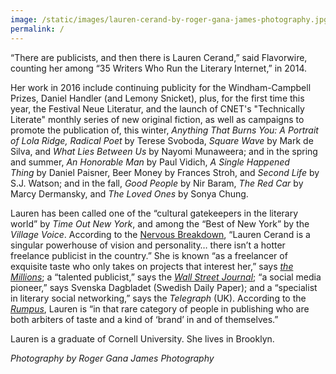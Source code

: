 ```yaml
---
image: /static/images/lauren-cerand-by-roger-gana-james-photography.jpg
permalink: /
---
```



“There are publicists, and then there is Lauren Cerand,” said Flavorwire, counting her among “35 Writers Who Run the Literary Internet,” in 2014.

Her work in 2016 include continuing publicity for the Windham-Campbell Prizes, Daniel Handler (and Lemony Snicket), plus, for the first time this year, the Festival Neue Literatur, and the launch of CNET's "Technically Literate" monthly series of new original fiction, as well as campaigns to promote the publication of, this winter,&nbsp;*Anything That Burns You: A Portrait of Lola Ridge, Radical Poet*&nbsp;by Terese Svoboda,&nbsp;*Square Wave*&nbsp;by Mark de Silva, and&nbsp;*What Lies Between Us*&nbsp;by Nayomi Munaweera; and in the spring and summer,&nbsp;*An Honorable Man*&nbsp;by Paul Vidich,&nbsp;*A Single Happened Thing*&nbsp;by Daniel Paisner, Beer Money by Frances Stroh, and&nbsp;*Second Life*&nbsp;by S.J. Watson; and in the fall,&nbsp;*Good People*&nbsp;by Nir Baram,&nbsp;*The Red Car*&nbsp;by Marcy Dermansky, and&nbsp;*The Loved Ones*&nbsp;by Sonya Chung.

Lauren has been called one of the “cultural gatekeepers in the literary world” by *Time Out New York*, and among the “Best of New York” by the *Village Voice*. According to the [Nervous Breakdown](http://www.thenervousbreakdown.com/gfrangello/2011/05/new-directions-in-publishing-public-relations-representative-lauren-cerand/), “Lauren Cerand is a singular powerhouse of vision and personality… there isn’t a hotter freelance publicist in the country.” She is known “as a freelancer of exquisite taste who only takes on projects that interest her,” says *[the Millions](http://www.themillions.com/2012/04/adventures-in-self-publishing-dallas-hudgens-wake-up-were-here.html)*; a “talented publicist,” says the *[Wall Street Journal](http://www.wsj.com/articles/how-preparation-for-the-next-life-became-a-big-hit-for-tyrant-1421351378?tesla=y)*; “a social media pioneer,” says Svenska Dagbladet (Swedish Daily Paper); and a “specialist in literary social networking,” says the *Telegraph* (UK). According to the *[Rumpus](http://therumpus.net/2012/05/lit-link-round-up-16/)*, Lauren is “in that rare category of people in publishing who are both arbiters of taste and a kind of ‘brand’ in and of themselves.”

Lauren is a graduate of Cornell University. She lives in Brooklyn.

*Photography by Roger Gana James Photography*